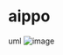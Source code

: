 # aippo
uml
![image](https://github.com/user-attachments/assets/4f06939e-d016-4617-b687-68ee7eb4ecd5)
